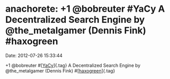 anachorete: +1 \@bobreuter \#YaCy A Decentralized Search Engine by \@the\_metalgamer (Dennis Fink) \#haxogreen
==============================================================================================================

Date: 2012-07-26 15:33:44

+1 \@bobreuter \#[[YaCy](http://identi.ca/tag/yacy)]{.tag} A
Decentralized Search Engine by \@the\_metalgamer (Dennis Fink)
\#[[haxogreen](http://identi.ca/tag/haxogreen)]{.tag}
